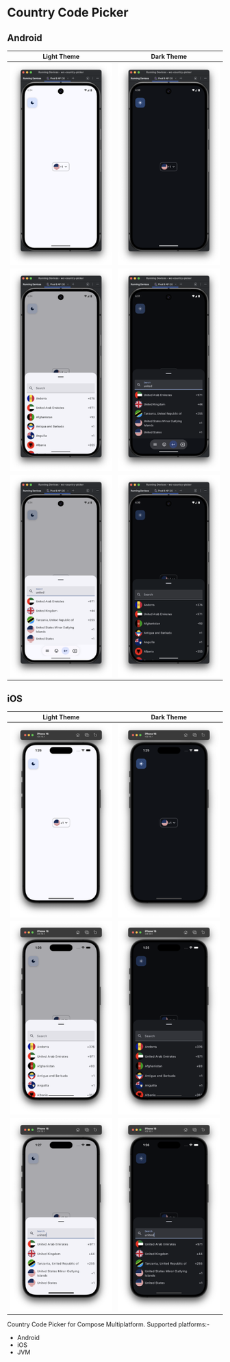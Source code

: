 # Country Code Picker

## Android
|              Light Theme               |              Dark Theme               |
|:--------------------------------------:|:-------------------------------------:|
| ![](./assets/Android_light_closed.png) | ![](./assets/Android_dark_closed.png) |
| ![](./assets/Android_light_drawer.png) | ![](./assets/Android_dark_drawer.png) |
| ![](./assets/Android_light_search.png) | ![](./assets/Android_dark_search.png) |

## iOS
|              Light Theme              |              Dark Theme              |
|:-------------------------------------:|:------------------------------------:|
| ![](./assets/IPhone_light_closed.png) | ![](./assets/IPhone_dark_closed.png) |
| ![](./assets/IPhone_light_drawer.png) | ![](./assets/IPhone_dark_drawer.png) |
| ![](./assets/IPhone_light_search.png) | ![](./assets/IPhone_dark_search.png) |

Country Code Picker for Compose Multiplatform. Supported platforms:-
- Android
- iOS
- JVM